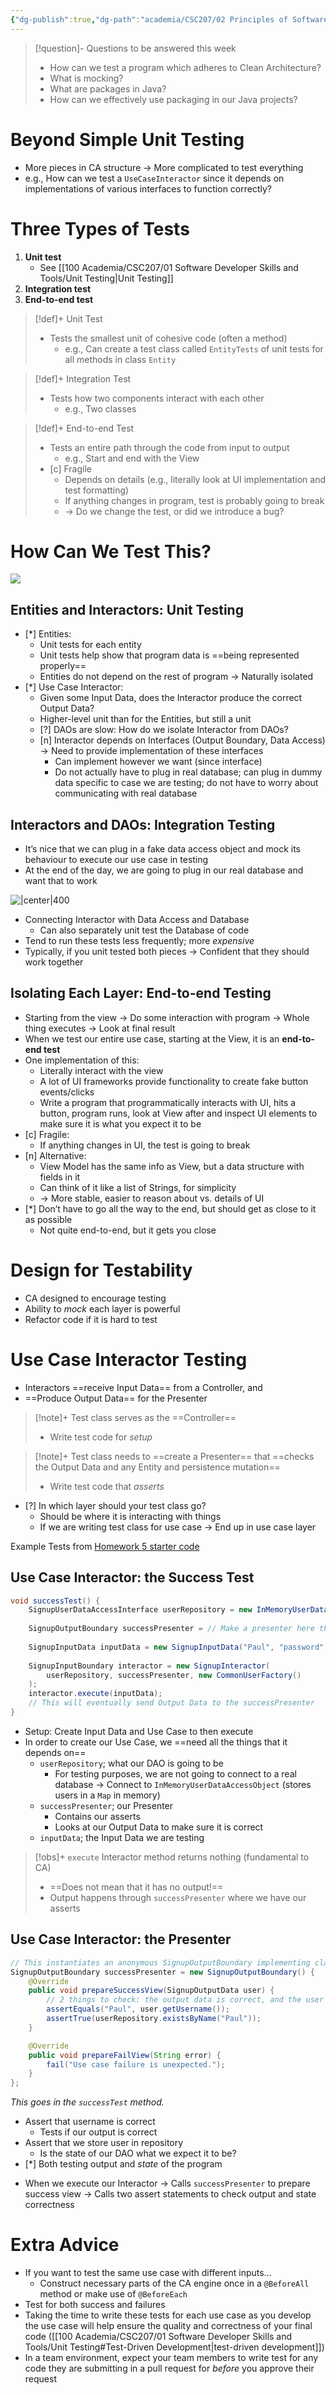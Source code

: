 ```yaml
---
{"dg-publish":true,"dg-path":"academia/CSC207/02 Principles of Software Design/Testing in Clean Architecture.md","permalink":"/academia/csc-207/02-principles-of-software-design/testing-in-clean-architecture/","tags":["cs","java","lecture","note","university"],"created":"2024-10-20T23:28:19.118-04:00","updated":"2024-12-10T19:15:31.047-05:00"}
---
```



> [!question]- Questions to be answered this week
> - How can we test a program which adheres to Clean Architecture?
> - What is mocking?
> - What are packages in Java?
> - How can we effectively use packaging in our Java projects?

# Beyond Simple Unit Testing

- More pieces in CA structure → More complicated to test everything
- e.g., How can we test a `UseCaseInteractor` since it depends on implementations of various interfaces to function correctly?

# Three Types of Tests

1. **Unit test**
    - See [[100 Academia/CSC207/01 Software Developer Skills and Tools/Unit Testing\|Unit Testing]]
2. **Integration test**
3. **End-to-end test**

> [!def]+ Unit Test
> - Tests the smallest unit of cohesive code (often a method)
>     - e.g., Can create a test class called `EntityTests` of unit tests for all methods in class `Entity`

> [!def]+ Integration Test
> - Tests how two components interact with each other
>     - e.g., Two classes

> [!def]+ End-to-end Test
> - Tests an entire path through the code from input to output
>     - e.g., Start and end with the View
> - [c] Fragile
>     - Depends on details (e.g., literally look at UI implementation and test formatting)
>     - If anything changes in program, test is probably going to break
>     - → Do we change the test, or did we introduce a bug?

# How Can We Test This?

![](https://i.imgur.com/0wKb3xC.png)

## Entities and Interactors: Unit Testing

- [*] Entities:
    - Unit tests for each entity
    - Unit tests help show that program data is ==being represented properly==
    - Entities do not depend on the rest of program → Naturally isolated
- [*] Use Case Interactor:
    - Given some Input Data, does the Interactor produce the correct Output Data?
    - Higher-level unit than for the Entities, but still a unit
    - [?] DAOs are slow: How do we isolate Interactor from DAOs?
    - [n] Interactor depends on Interfaces (Output Boundary, Data Access) → Need to provide implementation of these interfaces
        - Can implement however we want (since interface)
        - Do not actually have to plug in real database; can plug in dummy data specific to case we are testing; do not have to worry about communicating with real database

## Interactors and DAOs: Integration Testing

- It’s nice that we can plug in a fake data access object and mock its behaviour to execute our use case in testing
- At the end of the day, we are going to plug in our real database and want that to work

![|center|400](https://i.imgur.com/bltXNNs.jpeg)

- Connecting Interactor with Data Access and Database
    - Can also separately unit test the Database of code
- Tend to run these tests less frequently; more *expensive*
- Typically, if you unit tested both pieces → Confident that they should work together

## Isolating Each Layer: End-to-end Testing

- Starting from the view → Do some interaction with program → Whole thing executes → Look at final result
- When we test our entire use case, starting at the View, it is an **end-to-end test**
- One implementation of this:
    - Literally interact with the view
    - A lot of UI frameworks provide functionality to create fake button events/clicks
    - Write a program that programmatically interacts with UI, hits a button, program runs, look at View after and inspect UI elements to make sure it is what you expect it to be
- [c] Fragile:
    - If anything changes in UI, the test is going to break
- [n] Alternative:
    - View Model has the same info as View, but a data structure with fields in it
    - Can think of it like a list of Strings, for simplicity
    - → More stable, easier to reason about vs. details of UI
- [*] Don’t have to go all the way to the end, but should get as close to it as possible
    - Not quite end-to-end, but it gets you close

# Design for Testability

- CA designed to encourage testing
- Ability to *mock* each layer is powerful
- Refactor code if it is hard to test

# Use Case Interactor Testing

- Interactors ==receive Input Data== from a Controller, and
- ==Produce Output Data== for the Presenter

> [!note]+ Test class serves as the ==Controller==
> - Write test code for *setup*

> [!note]+ Test class needs to ==create a Presenter== that ==checks the Output Data and any Entity and persistence mutation==
> - Write test code that *asserts*

- [?] In which layer should your test class go?
    - Should be where it is interacting with things
    - If we are writing test class for use case → End up in use case layer

Example Tests from [Homework 5 starter code](https://github.com/CSC207-2024F-UofT/CAUserLogin/tree/main/src/test/java/use_case)

## Use Case Interactor: the Success Test

```java file:SignupInteractorTest.java
void successTest() {
    SignupUserDataAccessInterface userRepository = new InMemoryUserDataAccessObject();
    
    SignupOutputBoundary successPresenter = // Make a presenter here that asserts things
    
    SignupInputData inputData = new SignupInputData("Paul", "password", "password");
    
    SignupInputBoundary interactor = new SignupInteractor(
        userRepository, successPresenter, new CommonUserFactory()
    );
    interactor.execute(inputData); 
    // This will eventually send Output Data to the successPresenter
}
```

- Setup: Create Input Data and Use Case to then execute
- In order to create our Use Case, we ==need all the things that it depends on==
    - `userRepository`; what our DAO is going to be
        - For testing purposes, we are not going to connect to a real database → Connect to `InMemoryUserDataAccessObject` (stores users in a `Map` in memory)
    - `successPresenter`; our Presenter
        - Contains our asserts
        - Looks at our Output Data to make sure it is correct
    - `inputData`; the Input Data we are testing

> [!obs]+ `execute` Interactor method returns nothing (fundamental to CA)
> - ==Does not mean that it has no output!==
> - Output happens through `successPresenter` where we have our asserts

## Use Case Interactor: the Presenter

```java file:SignupInteractorTest.java
// This instantiates an anonymous SignupOutputBoundary implementing class
SignupOutputBoundary successPresenter = new SignupOutputBoundary() {
    @Override
    public void prepareSuccessView(SignupOutputData user) {
        // 2 things to check: the output data is correct, and the user has been created in the DAO.
        assertEquals("Paul", user.getUsername());
        assertTrue(userRepository.existsByName("Paul"));
    }

    @Override
    public void prepareFailView(String error) {
        fail("Use case failure is unexpected.");
    }
};
```

*This goes in the `successTest` method.*

- Assert that username is correct
    - Tests if our output is correct
- Assert that we store user in repository
    - Is the state of our DAO what we expect it to be?
- [*] Both testing output and *state* of the program

<!-- break -->
- When we execute our Interactor → Calls `successPresenter` to prepare success view → Calls two assert statements to check output and state correctness

# Extra Advice

- If you want to test the same use case with different inputs…
    - Construct necessary parts of the CA engine once in a `@BeforeAll` method or make use of `@BeforeEach`
- Test for both success and failures
- Taking the time to write these tests for each use case as you develop the use case will help ensure the quality and correctness of your final code ([[100 Academia/CSC207/01 Software Developer Skills and Tools/Unit Testing#Test-Driven Development\|test-driven development]])
- In a team environment, expect your team members to write test for any code they are submitting in a pull request for *before* you approve their request
